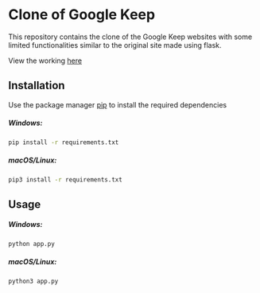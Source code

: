 # Clone of Google Keep

This repository contains the clone of the Google Keep websites with some limited functionalities similar to the original site made using flask.

View the working [here](https://drive.google.com/file/d/1Yx7nPVmpyOuvPUhRcCGBZ-S9Pa7ukkzF/view?usp=sharing)

## Installation

Use the package manager [pip](https://pip.pypa.io/en/stable/) to install the required dependencies

##### Windows:
```zsh
pip install -r requirements.txt 
```

##### macOS/Linux:
```zsh
pip3 install -r requirements.txt
```

## Usage

##### Windows:
```zsh
python app.py
```
##### macOS/Linux:
```zsh
python3 app.py
```
